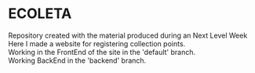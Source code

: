# ECOLETA
Repository created with the material produced during an Next Level Week <br>
Here I made a website for registering collection points. <br> 
Working in the FrontEnd of the site in the 'default' branch. <br>
Working BackEnd in the 'backend' branch. <br>
